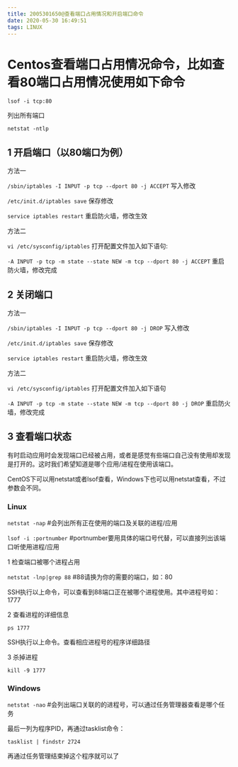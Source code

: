 ```yaml
---
title: 2005301650@查看端口占用情况和开启端口命令
date: 2020-05-30 16:49:51
tags: LINUX
---
```

# Centos查看端口占用情况命令，比如查看80端口占用情况使用如下命令

`lsof -i tcp:80`

列出所有端口

`netstat -ntlp`

## 1 开启端口（以80端口为例）

方法一

`/sbin/iptables -I INPUT -p tcp --dport 80 -j ACCEPT`       写入修改

`/etc/init.d/iptables save`                                 保存修改

`service iptables restart`                                  重启防火墙，修改生效

方法二

`vi /etc/sysconfig/iptables`                                打开配置文件加入如下语句:

`-A INPUT -p tcp -m state --state NEW -m tcp --dport 80 -j ACCEPT`        重启防火墙，修改完成 

## 2 关闭端口

方法一

`/sbin/iptables -I INPUT -p tcp --dport 80 -j DROP`         写入修改

`/etc/init.d/iptables save`                                 保存修改

`service iptables restart`                                  重启防火墙，修改生效

方法二

`vi /etc/sysconfig/iptables`                                打开配置文件加入如下语句

`-A INPUT -p tcp -m state --state NEW -m tcp --dport 80 -j DROP`        重启防火墙，修改完成

## 3 查看端口状态

有时启动应用时会发现端口已经被占用，或者是感觉有些端口自己没有使用却发现是打开的。这时我们希望知道是哪个应用/进程在使用该端口。

CentOS下可以用netstat或者lsof查看，Windows下也可以用netstat查看，不过参数会不同。

### Linux

`netstat -nap`              #会列出所有正在使用的端口及关联的进程/应用

`lsof -i :portnumber`       #portnumber要用具体的端口号代替，可以直接列出该端口听使用进程/应用

1 检查端口被哪个进程占用

`netstat -lnp|grep 88`      #88请换为你的需要的端口，如：80

SSH执行以上命令，可以查看到88端口正在被哪个进程使用。其中进程号如：1777

2 查看进程的详细信息

`ps 1777`

SSH执行以上命令。查看相应进程号的程序详细路径

3 杀掉进程

`kill -9 1777`

### Windows

`netstat -nao`              #会列出端口关联的的进程号，可以通过任务管理器查看是哪个任务

最后一列为程序PID，再通过tasklist命令：

`tasklist | findstr 2724`

再通过任务管理结束掉这个程序就可以了